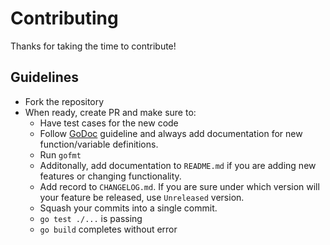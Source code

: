 # Contributing
Thanks for taking the time to contribute!

## Guidelines

* Fork the repository
* When ready, create PR and make sure to:
	* Have test cases for the new code
	* Follow [GoDoc](https://blog.golang.org/godoc-documenting-go-code) guideline and always add documentation for new function/variable definitions.
	* Run `gofmt`
	* Additonally, add documentation to `README.md` if you are adding new features or changing functionality.
    * Add record to `CHANGELOG.md`. If you are sure under which version will your feature be released, use `Unreleased` version.
	* Squash your commits into a single commit.
	* `go test ./...` is passing
	* `go build` completes without error

	       
